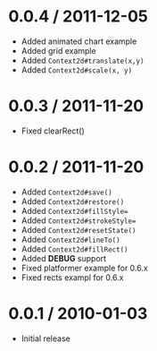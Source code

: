 
0.0.4 / 2011-12-05 
==================

  * Added animated chart example
  * Added grid example
  * Added `Context2d#translate(x,y)`
  * Added `Context2d#scale(x, y)`

0.0.3 / 2011-11-20 
==================

  * Fixed clearRect()

0.0.2 / 2011-11-20 
==================

  * Added `Context2d#save()`
  * Added `Context2d#restore()`
  * Added `Context2d#fillStyle=`
  * Added `Context2d#strokeStyle=`
  * Added `Context2d#resetState()`
  * Added `Context2d#lineTo()`
  * Added `Context2d#fillRect()`
  * Added __DEBUG__ support
  * Fixed platformer example for 0.6.x
  * Fixed rects exampl for 0.6.x

0.0.1 / 2010-01-03
==================

  * Initial release
